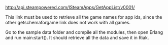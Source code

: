 http://api.steampowered.com/ISteamApps/GetAppList/v0001/

This link must be used to retrieve all the game names for app ids, since the other getschemaforgame link does not work with all games.


Go to the sample data folder and compile all the modules, then open Erlang and run main:start(). It should retrieve all the data and save it in Riak.
